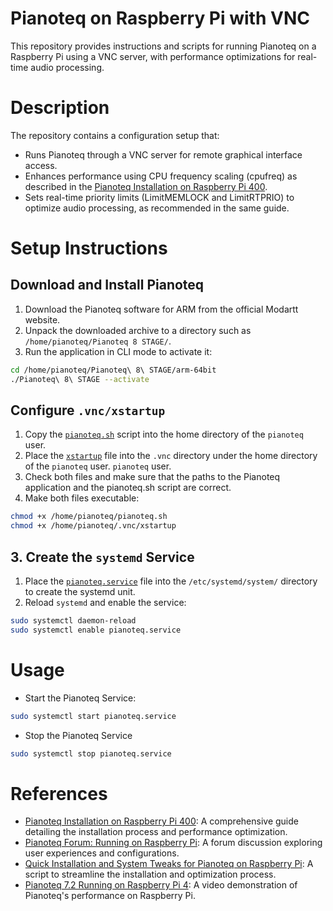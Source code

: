 # Pianoteq on Raspberry Pi with VNC

This repository provides instructions and scripts for running Pianoteq on a Raspberry Pi using a VNC server, with performance optimizations for real-time audio processing.

# Description
The repository contains a configuration setup that:

* Runs Pianoteq through a VNC server for remote graphical interface access.
* Enhances performance using CPU frequency scaling (cpufreq) as described in the [Pianoteq Installation on Raspberry Pi 400](https://docs.google.com/document/d/14xbI4iKRR5cKc3n-qER9-9CAdx-utPxzewIEk4NgpTE/edit?tab=t.0#heading=h.ms8il4u2nm9g).
* Sets real-time priority limits (LimitMEMLOCK and LimitRTPRIO) to optimize audio processing, as recommended in the same guide.

# Setup Instructions
## Download and Install Pianoteq
1. Download the Pianoteq software for ARM from the official Modartt website.
2. Unpack the downloaded archive to a directory such as `/home/pianoteq/Pianoteq 8 STAGE/`.
3. Run the application in CLI mode to activate it:
```bash
cd /home/pianoteq/Pianoteq\ 8\ STAGE/arm-64bit
./Pianoteq\ 8\ STAGE --activate
```

## Configure `.vnc/xstartup`
1. Copy the [`pianoteq.sh`](scripts/pianoteq.sh) script into the home directory of the `pianoteq` user.
2. Place the [`xstartup`](scripts/xstartup) file into the `.vnc` directory under the home directory of the `pianoteq` user.
`pianoteq` user.
3. Check both files and make sure that the paths to the Pianoteq application and the pianoteq.sh script are correct.
4. Make both files executable:
```bash
chmod +x /home/pianoteq/pianoteq.sh
chmod +x /home/pianoteq/.vnc/xstartup
```

## 3. Create the `systemd` Service
1. Place the [`pianoteq.service`](systemd/pianoteq.service) file into the `/etc/systemd/system/` directory to create the systemd unit.
2. Reload `systemd` and enable the service:

```bash
sudo systemctl daemon-reload
sudo systemctl enable pianoteq.service
```

# Usage
* Start the Pianoteq Service:
```bash
sudo systemctl start pianoteq.service
```

* Stop the Pianoteq Service
```bash
sudo systemctl stop pianoteq.service
```

# References
* [Pianoteq Installation on Raspberry Pi 400](https://docs.google.com/document/d/14xbI4iKRR5cKc3n-qER9-9CAdx-utPxzewIEk4NgpTE/edit?tab=t.0#heading=h.ms8il4u2nm9g): A comprehensive guide detailing the installation process and performance optimization.
* [Pianoteq Forum: Running on Raspberry Pi](https://forum.modartt.com/viewtopic.php?id=7905): A forum discussion exploring user experiences and configurations.
* [Quick Installation and System Tweaks for Pianoteq on Raspberry Pi](https://github.com/youfou/pianoteq-pi/blob/main/setup.py?utm_source=chatgpt.com): A script to streamline the installation and optimization process.
* [Pianoteq 7.2 Running on Raspberry Pi 4](https://youtu.be/tyIvITxxwMs): A video demonstration of Pianoteq's performance on Raspberry Pi.